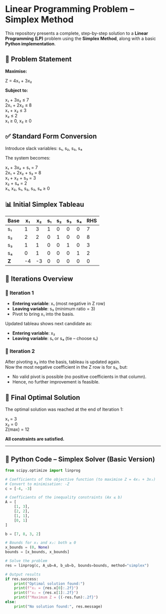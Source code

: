 # Linear Programming Problem – Simplex Method

This repository presents a complete, step-by-step solution to a **Linear Programming (LP)** problem using the **Simplex Method**, along with a basic **Python implementation**.

## 🧮 Problem Statement

**Maximise:**

Z = 4x₁ + 3x₂

**Subject to:**

x₁ + 3x₂ ≤ 7  
2x₁ + 2x₂ ≤ 8  
x₁ + x₂ ≤ 3  
x₂ ≤ 2  
x₁ ≥ 0, x₂ ≥ 0

## ✅ Standard Form Conversion

Introduce slack variables: s₁, s₂, s₃, s₄

The system becomes:

x₁ + 3x₂ + s₁ = 7  
2x₁ + 2x₂ + s₂ = 8  
x₁ + x₂ + s₃ = 3  
x₂ + s₄ = 2  
x₁, x₂, s₁, s₂, s₃, s₄ ≥ 0

## 📊 Initial Simplex Tableau

| Base | x₁ | x₂ | s₁ | s₂ | s₃ | s₄ | RHS |
|------|----|----|----|----|----|----|-----|
| s₁   | 1  | 3  | 1  | 0  | 0  | 0  | 7   |
| s₂   | 2  | 2  | 0  | 1  | 0  | 0  | 8   |
| s₃   | 1  | 1  | 0  | 0  | 1  | 0  | 3   |
| s₄   | 0  | 1  | 0  | 0  | 0  | 1  | 2   |
| **Z**| -4 | -3 | 0  | 0  | 0  | 0  | 0   |

## 🔄 Iterations Overview

### 🔹 Iteration 1

- **Entering variable**: x₁ (most negative in Z row)  
- **Leaving variable**: s₃ (minimum ratio = 3)  
- Pivot to bring x₁ into the basis.  

Updated tableau shows next candidate as:  
- **Entering variable**: x₂  
- **Leaving variable**: s₁ or s₄ (tie – choose s₁)

### 🔹 Iteration 2

After pivoting x₂ into the basis, tableau is updated again.  
Now the most negative coefficient in the Z row is for s₃, but:  
- No valid pivot is possible (no positive coefficients in that column).  
- Hence, no further improvement is feasible.

## 🏁 Final Optimal Solution

The optimal solution was reached at the end of Iteration 1:

x₁ = 3  
x₂ = 0  
Z(max) = 12

**All constraints are satisfied.**

---

## 🐍 Python Code – Simplex Solver (Basic Version)

```python
from scipy.optimize import linprog

# Coefficients of the objective function (to maximise Z = 4x₁ + 3x₂)
# Convert to minimisation: -Z
c = [-4, -3]

# Coefficients of the inequality constraints (Ax ≤ b)
A = [
    [1, 3],
    [2, 2],
    [1, 1],
    [0, 1]
]

b = [7, 8, 3, 2]

# Bounds for x₁ and x₂: both ≥ 0
x_bounds = (0, None)
bounds = [x_bounds, x_bounds]

# Solve the problem
res = linprog(c, A_ub=A, b_ub=b, bounds=bounds, method="simplex")

# Output results
if res.success:
    print("Optimal solution found:")
    print(f"x₁ = {res.x[0]:.2f}")
    print(f"x₂ = {res.x[1]:.2f}")
    print(f"Maximum Z = {(-res.fun):.2f}")
else:
    print("No solution found:", res.message)
